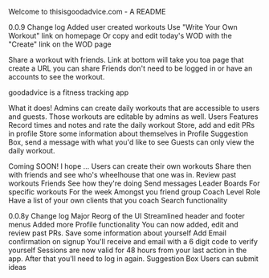 Welcome to thisisgoodadvice.com - A README

0.0.9 Change log
Added user created workouts
    Use "Write Your Own Workout" link on homepage 
    Or copy and edit today's WOD with the "Create" link on the WOD page

Share a workout with friends. 
    Link at bottom will take you toa page that create a URL you can share
    Friends don't need to be logged in or have an accounts to see the workout. 



goodadvice is a fitness tracking app 

What it does!
Admins can create daily workouts that are accessible to users and guests.
Those workouts are editable by admins as well.
Users Features
    Record times and notes and rate the daily workout
    Store, add and edit PRs in profile
    Store some information about themselves in Profile
    Suggestion Box, send a message with what you'd like to see
Guests can only view the daily workout. 

Coming SOON! I hope ...
Users can create their own workouts
    Share then with friends and see who's wheelhouse that one was in. 
    Review past workouts 
Friends
    See how they're doing
    Send messages
Leader Boards 
    For specific workouts 
    For the week
    Amongst you friend group
Coach Level Role 
    Have a list of your own clients that you coach
Search functionality



0.0.8y Change log
Major Reorg of the UI
Streamlined header and footer menus
Added more Profile functionality
You can now added, edit and review past PRs.
Save some information about yourself
Add Email confirmation on signup
You'll receive and email with a 6 digit code to verify yourself
Sessions are now valid for 48 hours from your last action in the app.
After that you'll need to log in again.
Suggestion Box
Users can submit ideas
    


